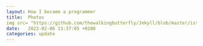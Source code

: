 ```yaml
---
layout: How I became a programmer
title:  Photos
img src= "https://github.com/thewalkingbutterfly/Jekyll/blob/master/istockphoto-1468821135-2048x2048-fotor-20231204222834.jpg"
date:   2022-02-06 13:37:05 +0200
categories: update
---
```

